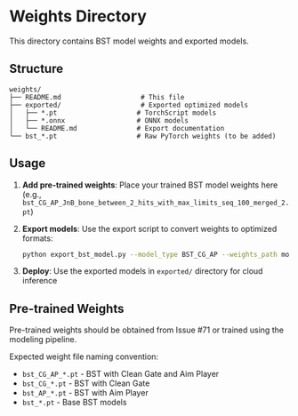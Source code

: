 # Weights Directory

This directory contains BST model weights and exported models.

## Structure

```
weights/
├── README.md                    # This file
├── exported/                    # Exported optimized models
│   ├── *.pt                    # TorchScript models
│   ├── *.onnx                  # ONNX models
│   └── README.md               # Export documentation
└── bst_*.pt                    # Raw PyTorch weights (to be added)
```

## Usage

1. **Add pre-trained weights**: Place your trained BST model weights here (e.g., `bst_CG_AP_JnB_bone_between_2_hits_with_max_limits_seq_100_merged_2.pt`)

2. **Export models**: Use the export script to convert weights to optimized formats:
   ```bash
   python export_bst_model.py --model_type BST_CG_AP --weights_path models/bst/weights/bst_CG_AP_JnB_bone_between_2_hits_with_max_limits_seq_100_merged_2.pt
   ```

3. **Deploy**: Use the exported models in `exported/` directory for cloud inference

## Pre-trained Weights

Pre-trained weights should be obtained from Issue #71 or trained using the modeling pipeline.

Expected weight file naming convention:
- `bst_CG_AP_*.pt` - BST with Clean Gate and Aim Player
- `bst_CG_*.pt` - BST with Clean Gate  
- `bst_AP_*.pt` - BST with Aim Player
- `bst_*.pt` - Base BST models